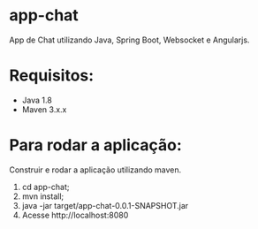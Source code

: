 # app-chat
App de Chat utilizando Java, Spring Boot, Websocket e Angularjs.

# Requisitos:
- Java 1.8
- Maven 3.x.x

# Para rodar a aplicação:
Construir e rodar a aplicação utilizando maven.
1. cd app-chat;
2. mvn install;
3. java -jar target/app-chat-0.0.1-SNAPSHOT.jar
4. Acesse http://localhost:8080
